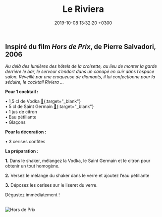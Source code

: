 ﻿---
layout: post
title: Le Riviera
date: 2019-10-08 13:32:20 +0300
description: You’ll find this post in your `_posts` directory. Go ahead and edit it and re-build the site to see your changes. # Add post description (optional)
img: riviera.png # Add image post (optional)
imgmini : riviera-mini.png
tags: [Hors de Prix]
author: # Add name author (optional)
---
## Inspiré du film *Hors de Prix*, de Pierre Salvadori, 2006

*Au delà des lumières des hôtels de la croisette, au lieu de monter la garde derrière le bar, le serveur s’endort dans un canapé en cuir dans l’espace salon. Réveillé par une croqueuse de diamants, il lui confectionne pour la séduire, le cocktail Riviera ...*

**Pour 1 cocktail :**

• 1,5 cl de Vodka [🛒](https://www.amazon.fr/gp/product/B004JV7SQA/ref=as_li_qf_asin_il_tl?ie=UTF8&tag=leplateau-21&creative=6746&linkCode=as2&creativeASIN=B004JV7SQA&linkId=d06c7d439f8412beeb0a02c4b1dc53cf){:target="_blank"}<br>
• 5 cl de Saint Germain [🛒](https://www.amazon.fr/gp/product/B004JUT93Q/ref=as_li_qf_asin_il_tl?ie=UTF8&tag=leplateau-21&creative=6746&linkCode=as2&creativeASIN=B004JUT93Q&linkId=c7caa84f7d294f76d1bea2c29b222c6d){:target="_blank"}<br>
• 1 jus de citron <br>
• Eau pétillante <br>
• Glaçons <br>

**Pour la décoration :**

• 3 cerises confites <br>

**La préparation :**

**1.** Dans le shaker, mélangez la Vodka, le Saint Germain et le citron pour obtenir un tout homogène.

**2.** Versez le mélange du shaker dans le verre et ajoutez l’eau pétillante

**3.** Déposez les cerises sur le liseret du verre.

Dégustez immédiatement ! <br><br>

![Hors de Prix]({{site.baseurl}}/assets/img/hors-de-prix.jpg)
